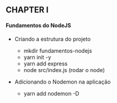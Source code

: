 ## CHAPTER I

#### Fundamentos do NodeJS

- Criando a estrutura do projeto

  - mkdir fundamentos-nodejs
  - yarn init -y
  - yarn add express
  - node src/index.js (rodar o node)

- Adicionando o Nodemon na aplicação

  - yarn add nodemon -D